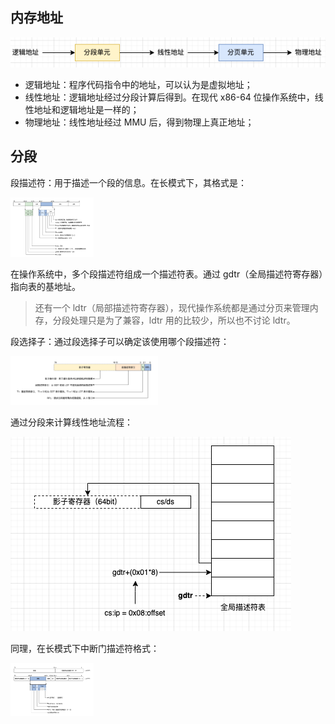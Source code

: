 ## 内存地址
![](./resources/memory_addr.png)

* 逻辑地址：程序代码指令中的地址，可以认为是虚拟地址；
* 线性地址：逻辑地址经过分段计算后得到。在现代 x86-64 位操作系统中，线性地址和逻辑地址是一样的；
* 物理地址：线性地址经过 MMU 后，得到物理上真正地址；



## 分段

段描述符：用于描述一个段的信息。在长模式下，其格式是：

<img src="./resources/segment_descriptor.webp" style="zoom:13%;" />

在操作系统中，多个段描述符组成一个描述符表。通过 gdtr（全局描述符寄存器）指向表的基地址。

> 还有一个 ldtr（局部描述符寄存器），现代操作系统都是通过分页来管理内存，分段处理只是为了兼容，ldtr 用的比较少，所以也不讨论 ldtr。

段选择子：通过段选择子可以确定该使用哪个段描述符：

<img src="./resources/segment_selector.webp" style="zoom:23%;" />

通过分段来计算线性地址流程：

![](./resources/seg_gdtr.png)

同理，在长模式下中断门描述符格式：

<img src="./resources/interceptor_descriptor.webp" style="zoom:13%;" />







